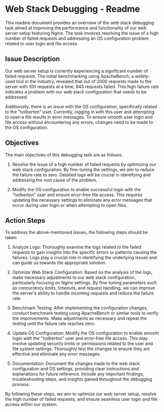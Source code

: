 # Web Stack Debugging - Readme

This readme document provides an overview of the web stack debugging task aimed at improving the performance and functionality of our web server setup featuring Nginx. The task involves resolving the issue of a high number of failed requests and addressing an OS configuration problem related to user login and file access.

## Issue Description

Our web server setup is currently experiencing a significant number of failed requests. The initial benchmarking using ApacheBench, a widely-used tool in the industry, revealed that out of 2000 requests made to the server with 100 requests at a time, 943 requests failed. This high failure rate indicates a problem with our web stack configuration that needs to be addressed.

Additionally, there is an issue with the OS configuration, specifically related to the "holberton" user. Currently, logging in with this user and attempting to open a file results in error messages. To ensure smooth user login and file access without encountering any errors, changes need to be made to the OS configuration.

## Objectives

The main objectives of this debugging task are as follows:

1. Resolve the issue of a high number of failed requests by optimizing our web stack configuration. By fine-tuning the settings, we aim to reduce the failure rate to zero. Detailed logs will be crucial in identifying and addressing the root cause of the problem.

2. Modify the OS configuration to enable successful login with the "holberton" user and ensure error-free file access. This requires updating the necessary settings to eliminate any error messages that occur during user login or when attempting to open files.

## Action Steps

To address the above-mentioned issues, the following steps should be taken:

1. Analyze Logs: Thoroughly examine the logs related to the failed requests to gain insights into the specific errors or patterns causing the failures. Logs play a crucial role in identifying the underlying issues and can guide us towards the appropriate solution.

2. Optimize Web Stack Configuration: Based on the analysis of the logs, make necessary adjustments to our web stack configuration, particularly focusing on Nginx settings. By fine-tuning parameters such as concurrency limits, timeouts, and request handling, we can improve the server's ability to handle incoming requests and reduce the failure rate.

3. Benchmark Testing: After implementing the configuration changes, conduct benchmark testing using ApacheBench or similar tools to verify the improvements. Make adjustments as necessary and repeat the testing until the failure rate reaches zero.

4. Update OS Configuration: Modify the OS configuration to enable smooth login with the "holberton" user and error-free file access. This may involve updating security limits or permissions related to the user and file system settings. Thoroughly test the changes to ensure they are effective and eliminate any error messages.

5. Documentation: Document the changes made to the web stack configuration and OS settings, providing clear instructions and explanations for future reference. Include any important findings, troubleshooting steps, and insights gained throughout the debugging process.

By following these steps, we aim to optimize our web server setup, resolve the high number of failed requests, and ensure seamless user login and file access within our system.